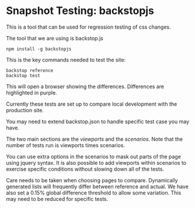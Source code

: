 # Snapshot Testing: backstopjs

This is a tool that can be used for regression testing of css changes.

The tool that we are using is backstop.js

```
npm install -g backstopjs
```

This is the key commands needed to test the site:

```
backstop reference
backstop test
```

This will open a browser showing the differences. 
Differences are highlighted in purple.

Currently these tests are set up to compare local development with the production site.

You may need to extend backstop.json to handle specific test case you may have.

The two main sections are the *viewports* and the *scenarios*.
Note that the number of tests run is viewports times scenarios.

You can use extra options in the scenarios to mask out parts of the page using jquery syntax.
It is also possible to add viewports within scenarios to exercise specific conditions without slowing down
all of the tests.

Care needs to be taken when choosing pages to compare. Dynamically generated lists will frequently differ between reference and actual. We have also set a 0.15% global difference threshold to allow some variation. This may need to be reduced for specific tests.
